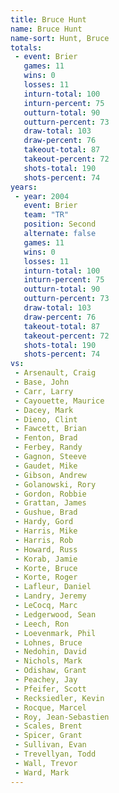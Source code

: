 ```yaml
---
title: Bruce Hunt
name: Bruce Hunt
name-sort: Hunt, Bruce
totals:
 - event: Brier
   games: 11
   wins: 0
   losses: 11
   inturn-total: 100
   inturn-percent: 75
   outturn-total: 90
   outturn-percent: 73
   draw-total: 103
   draw-percent: 76
   takeout-total: 87
   takeout-percent: 72
   shots-total: 190
   shots-percent: 74
years:
 - year: 2004
   event: Brier
   team: "TR"
   position: Second
   alternate: false
   games: 11
   wins: 0
   losses: 11
   inturn-total: 100
   inturn-percent: 75
   outturn-total: 90
   outturn-percent: 73
   draw-total: 103
   draw-percent: 76
   takeout-total: 87
   takeout-percent: 72
   shots-total: 190
   shots-percent: 74
vs:
 - Arsenault, Craig
 - Base, John
 - Carr, Larry
 - Cayouette, Maurice
 - Dacey, Mark
 - Dieno, Clint
 - Fawcett, Brian
 - Fenton, Brad
 - Ferbey, Randy
 - Gagnon, Steeve
 - Gaudet, Mike
 - Gibson, Andrew
 - Golanowski, Rory
 - Gordon, Robbie
 - Grattan, James
 - Gushue, Brad
 - Hardy, Gord
 - Harris, Mike
 - Harris, Rob
 - Howard, Russ
 - Korab, Jamie
 - Korte, Bruce
 - Korte, Roger
 - Lafleur, Daniel
 - Landry, Jeremy
 - LeCocq, Marc
 - Ledgerwood, Sean
 - Leech, Ron
 - Loevenmark, Phil
 - Lohnes, Bruce
 - Nedohin, David
 - Nichols, Mark
 - Odishaw, Grant
 - Peachey, Jay
 - Pfeifer, Scott
 - Recksiedler, Kevin
 - Rocque, Marcel
 - Roy, Jean-Sebastien
 - Scales, Brent
 - Spicer, Grant
 - Sullivan, Evan
 - Trevellyan, Todd
 - Wall, Trevor
 - Ward, Mark
---
```

